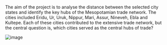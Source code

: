 The aim of the project is to analyse the distance between the selected city states and identify the key hubs of the Mesopotamian trade network. The cities included Eridu, Ur, Uruk, Nippur, Mari, Assur, Nineveh, Ebla and Kultepe. Each of these cities contributed to the extensive trade network, but the central question is, which cities served as the central hubs of trade? 

![image](https://github.com/user-attachments/assets/5eedbd80-2cd5-4c66-a219-da4c16f3640a)
